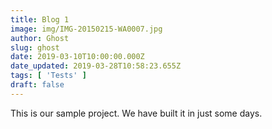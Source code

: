 ```yaml
---
title: Blog 1
image: img/IMG-20150215-WA0007.jpg
author: Ghost
slug: ghost
date: 2019-03-10T10:00:00.000Z
date_updated: 2019-03-28T10:58:23.655Z
tags: [ 'Tests' ]
draft: false
---
```

This is our sample project. We have built it in just some days. 
